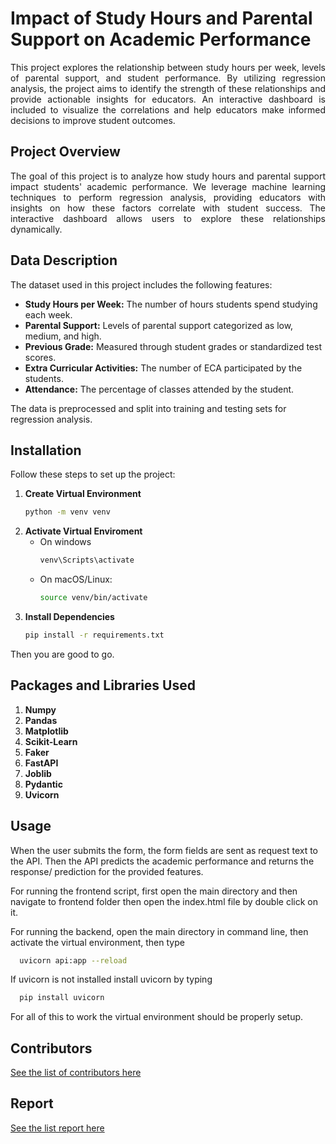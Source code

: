 # Impact of Study Hours and Parental Support on Academic Performance

<p align = 'justify'>
  This project explores the relationship between study hours per week, levels of parental support, and student performance. By utilizing regression analysis,
the project aims to identify the strength of these relationships and provide actionable insights for educators. An interactive dashboard is included to visualize
the correlations and help educators make informed decisions to improve student outcomes.
</p>

## Project Overview
<p align = 'justify'>
The goal of this project is to analyze how study hours and parental support impact students' academic performance. We leverage machine learning techniques to perform
regression analysis, providing educators with insights on how these factors correlate with student success. The interactive dashboard allows users to explore these
relationships dynamically.
</p>

## Data Description

The dataset used in this project includes the following features:
- **Study Hours per Week:** The number of hours students spend studying each week.
- **Parental Support:** Levels of parental support categorized as low, medium, and high.
- **Previous Grade:** Measured through student grades or standardized test scores.
- **Extra Curricular Activities:** The number of ECA participated by the students.
- **Attendance:** The percentage of classes attended by the student.

The data is preprocessed and split into training and testing sets for regression analysis.

## Installation

Follow these steps to set up the project:

1. **Create Virtual Environment**
    ```bash
    python -m venv venv
    ```
2. **Activate Virtual Enviroment**
    - On windows
      ```bash
      venv\Scripts\activate
      ```
    - On macOS/Linux:
      ```bash
      source venv/bin/activate
      ```
3. **Install Dependencies**
    ```bash
    pip install -r requirements.txt
    ```
Then you are good to go.

## Packages and Libraries Used
1. **Numpy**
2. **Pandas**
3. **Matplotlib**
4. **Scikit-Learn**
5. **Faker**
6. **FastAPI**
7. **Joblib**
8. **Pydantic**
9. **Uvicorn**
   
## Usage
  When the user submits the form, the form fields are sent as request text to the API. Then the API predicts the academic performance and returns the response/ prediction for the provided features.

  For running the frontend script, first open the main directory and then navigate to frontend folder then open the index.html file by double click on it.

  For running the backend, open the main directory in command line, then activate the virtual environment, 
  then type 
  ```bash
    uvicorn api:app --reload
  ```
  If uvicorn is not installed install uvicorn by typing 
  ```bash
    pip install uvicorn
  ```
  For all of this to work the virtual environment should be properly setup.

## Contributors
[See the list of contributors here](Contributions.txt)

## Report
[See the list report here](report.docx)


    
